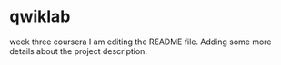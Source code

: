 # qwiklab
week three coursera
I am editing the README file. Adding some more details about the project description.

